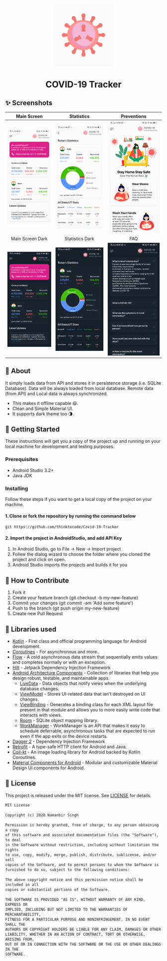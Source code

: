 
<p align="center">
    <a>
    <img src="app/src/main/ic_launcher-playstore.png" width="200" height="200"/>
    </a>
    <h1 align="center">COVID-19 Tracker</h1>
</p>



## ✨ Screenshots
| Main Screen | Statistics |  Preventions |
|:-:|:-:|:-:|
| ![Fist](media/screen_1.png?raw=true) | ![3](media/screen_2.png?raw=true) | ![3](media/screen_3.png?raw=true) |
| Main Screen Dark | Statistics Dark |  FAQ |
| ![4](media/screen_dark_1.png?raw=true) | ![5](media/screen_dark_2.png?raw=true) | ![6](media/screen_dark_3.png?raw=true) |

## 🌟 About
It simply loads data from API and stores it in persistence storage (i.e. SQLite Database). Data will be always loaded from local database. Remote data (from API) and Local data is always synchronized.
- This makes it offline capable 😃. 
- Clean and Simple Material UI.
- It supports dark theme too 🌗.

## 🚀 Getting Started
These instructions will get you a copy of the project up and running on your local machine for development and testing purposes.

### Prerequisites
*   Android Studio 3.2+
*   Java JDK

### Installing
Follow these steps if you want to get a local copy of the project on your machine.

#### 1. Clone or fork the repository by running the command below	
```
git https://github.com/thinktocode/Covid-19-Tracker
```

#### 2. Import the project in AndroidStudio, and add API Key
1.  In Android Studio, go to File -> New -> Import project
2.  Follew the dialog wizard to choose the folder where you cloned the project and click on open.
3.  Android Studio imports the projects and builds it for you


## 🤝 How to Contribute
1.  Fork it
2.  Create your feature branch (git checkout -b my-new-feature)
3.  Commit your changes (git commit -am 'Add some feature')
4.  Push to the branch (git push origin my-new-feature)
5.  Create new Pull Request

## 📃 Libraries used
- [Kotlin](https://kotlinlang.org/) - First class and official programming language for Android development.
- [Coroutines](https://kotlinlang.org/docs/reference/coroutines-overview.html) - For asynchronous and more..
- [Flow](https://kotlin.github.io/kotlinx.coroutines/kotlinx-coroutines-core/kotlinx.coroutines.flow/-flow/) - A cold asynchronous data stream that sequentially emits values and completes normally or with an exception.
- [Hilt](https://developer.android.com/training/dependency-injection/hilt-android) - Jetpack Dependency Injection Framework
- [Android Architecture Components](https://developer.android.com/topic/libraries/architecture) - Collection of libraries that help you design robust, testable, and maintainable apps.
  - [LiveData](https://developer.android.com/topic/libraries/architecture/livedata) - Data objects that notify views when the underlying database changes.
  - [ViewModel](https://developer.android.com/topic/libraries/architecture/viewmodel) - Stores UI-related data that isn't destroyed on UI changes. 
  - [ViewBinding](https://developer.android.com/topic/libraries/view-binding) - Generates a binding class for each XML layout file present in that module and allows you to more easily write code that interacts with views.
  - [Room](https://developer.android.com/topic/libraries/architecture/room) - SQLite object mapping library.
  - [WorkManager](https://developer.android.com/topic/libraries/architecture/workmanager) - WorkManager is an API that makes it easy to schedule deferrable, asynchronous tasks that are expected to run even if the app exits or the device restarts.
- [Dagger 2](https://dagger.dev/) - Dependency Injection Framework
- [Retrofit](https://square.github.io/retrofit/) - A type-safe HTTP client for Android and Java.
- [Coil-kt](https://coil-kt.github.io/coil/) - An image loading library for Android backed by Kotlin Coroutines.
- [Material Components for Android](https://github.com/material-components/material-components-android) - Modular and customizable Material Design UI components for Android.

## 📝 License
This project is released under the MIT license.
See [LICENSE](./LICENSE) for details.

```
MIT License

Copyright (c) 2020 Namanbir Singh

Permission is hereby granted, free of charge, to any person obtaining a copy
of this software and associated documentation files (the "Software"), to deal
in the Software without restriction, including without limitation the rights
to use, copy, modify, merge, publish, distribute, sublicense, and/or sell
copies of the Software, and to permit persons to whom the Software is
furnished to do so, subject to the following conditions:

The above copyright notice and this permission notice shall be included in all
copies or substantial portions of the Software.

THE SOFTWARE IS PROVIDED "AS IS", WITHOUT WARRANTY OF ANY KIND, EXPRESS OR
IMPLIED, INCLUDING BUT NOT LIMITED TO THE WARRANTIES OF MERCHANTABILITY,
FITNESS FOR A PARTICULAR PURPOSE AND NONINFRINGEMENT. IN NO EVENT SHALL THE
AUTHORS OR COPYRIGHT HOLDERS BE LIABLE FOR ANY CLAIM, DAMAGES OR OTHER
LIABILITY, WHETHER IN AN ACTION OF CONTRACT, TORT OR OTHERWISE, ARISING FROM,
OUT OF OR IN CONNECTION WITH THE SOFTWARE OR THE USE OR OTHER DEALINGS IN THE
SOFTWARE.
```
